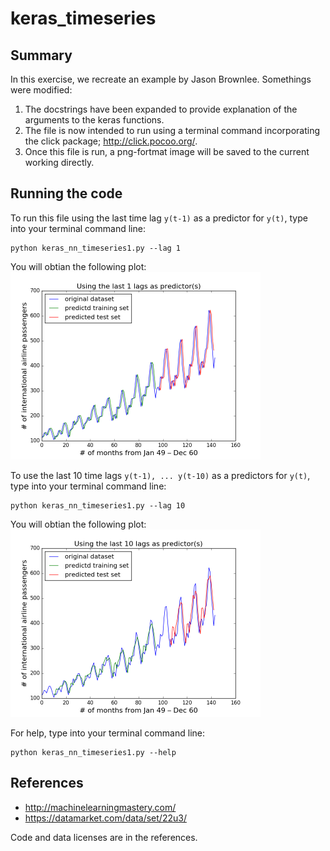 # keras_timeseries

## Summary
In this exercise, we recreate an example by Jason Brownlee. Somethings were modified:

1. The docstrings have been expanded to provide explanation of the arguments to the keras functions.
2. The file is now intended to run using a terminal command incorporating the click package; http://click.pocoo.org/.
3. Once this file is run, a png-fortmat image will be saved to the current working directly.

## Running the code
To run this file using the last time lag `y(t-1)` as a predictor for `y(t)`, type into your terminal command line:
```
python keras_nn_timeseries1.py --lag 1
```
You will obtian the following plot:
<img src="https://github.com/frogstar-world-b/keras_timeseries/blob/master/lag1.png" width="400">

To use the last 10 time lags `y(t-1), ... y(t-10)` as a predictors for `y(t)`, type into your terminal command line:
```
python keras_nn_timeseries1.py --lag 10
```
You will obtian the following plot:
<img src="https://github.com/frogstar-world-b/keras_timeseries/blob/master/lag10.png" width="400">

For help, type into your terminal command line:
```
python keras_nn_timeseries1.py --help
```

## References
* http://machinelearningmastery.com/ 
* https://datamarket.com/data/set/22u3/

Code and data licenses are in the references.
